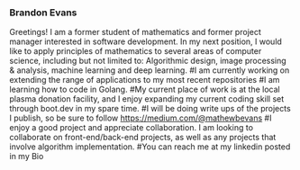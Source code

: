 ### Brandon Evans
Greetings! I am a former student of mathematics and former project manager interested in software development. 
In my next position, I would like to apply principles of mathematics to several areas of computer science, including but not limited to: Algorithmic design, image processing & analysis, machine learning and deep learning. 
#I am currently working on extending the range of applications to my most recent repositories
#I am learning how to code in Golang.
#My current place of work is at the local plasma donation facility, and I enjoy expanding my current coding skill set through boot.dev in my spare time.
#I will be doing write ups of the projects I publish, so be sure to follow https://medium.com/@mathewbevans
#I enjoy a good project and appreciate collaboration. I am looking to collaborate on front-end/back-end projects, as well as any projects that involve algorithm implementation.
#You can reach me at my linkedin posted in my Bio
